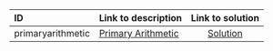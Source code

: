 | ID | Link to description | Link to solution |
|:---|:---|:---:|
| primaryarithmetic | [Primary Arithmetic](https://open.kattis.com/problems/primaryarithmetic) | [Solution](https://github.com/versenyi98/leetcode-solutions/tree/main/solutions/Primary%20Arithmetic)|
